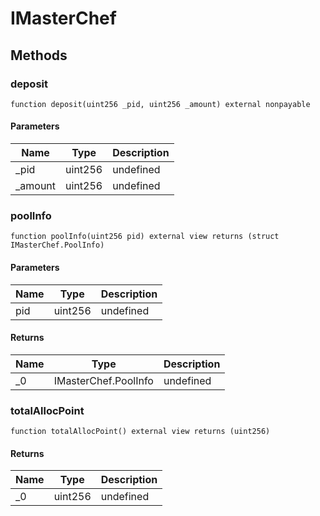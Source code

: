 # IMasterChef

## Methods

### deposit

```solidity
function deposit(uint256 _pid, uint256 _amount) external nonpayable
```

#### Parameters

| Name     | Type    | Description |
| -------- | ------- | ----------- |
| \_pid    | uint256 | undefined   |
| \_amount | uint256 | undefined   |

### poolInfo

```solidity
function poolInfo(uint256 pid) external view returns (struct IMasterChef.PoolInfo)
```

#### Parameters

| Name | Type    | Description |
| ---- | ------- | ----------- |
| pid  | uint256 | undefined   |

#### Returns

| Name | Type                 | Description |
| ---- | -------------------- | ----------- |
| \_0  | IMasterChef.PoolInfo | undefined   |

### totalAllocPoint

```solidity
function totalAllocPoint() external view returns (uint256)
```

#### Returns

| Name | Type    | Description |
| ---- | ------- | ----------- |
| \_0  | uint256 | undefined   |
